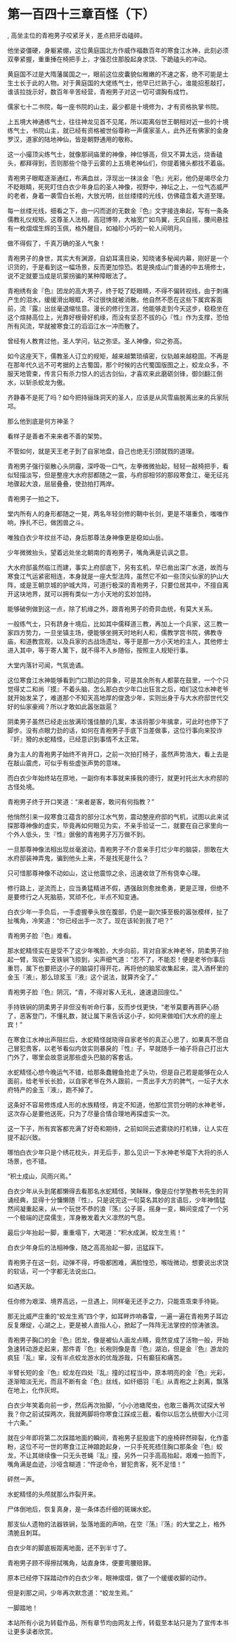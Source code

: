 # 第一百四十三章百怪（下）
,  高坐主位的青袍男子咬紧牙关，差点把牙齿磕碎。
   他坐姿僵硬，身躯紧绷，这位黄庭国北方作威作福数百年的寒食江水神，此刻必须双拳紧握，重重捶在椅把手上，才强忍住那股起身求饶、下跪磕头的冲动。
   黄庭国不过是大隋藩属国之一，眼前这位皮囊貌似稚嫩的不速之客，绝不可能是土生土长于此的人物。对于黄庭国的大佬练气士，他早已烂熟于心，谁能招惹敲打，谁该拉拢示好，数百年辛苦经营，青袍男子对这一切可谓胸有成竹。
   儒家七十二书院，每一座书院的山主，最少都是十境修为，才有资格执掌书院。
   上五境大神通练气士，往往神龙见首不见尾，所以距离俗世王朝相对近一些的十境练气士，书院山主，就已经有资格被世俗尊称一声儒家圣人，此外还有佛家的金身罗汉，道家的陆地神仙，皆是朝野通用的敬称。
   这一小撮顶尖练气士，就像那祠庙里的神像，神位够高，但又不算太远，烧香磕头，都拜得到，否则那些个隐于云雾的上五境老神仙们，你提着猪头都找不着庙。
   青袍男子眼眶逐渐通红，布满血丝，浮现出一抹淡金『色』光彩，他仍是竭尽全力不眨眼睛，死死盯住白衣少年身后的圣人神像，视野中，神坛之上，一位气态威严的老者，身着一袭雪白长袍，大放光明，丝丝缕缕的光线，仿佛蕴含着大道至理。
   每一丝缕光线，细看之下，由一闪而逝的无数金『色』文字接连串起，写有一条条儒教礼仪规矩。这尊圣人法相，高冠博带，大袖宽广如鸟翼，无风自摇，腰间悬挂有一枚熠熠生辉的玉佩，格外醒目，如袖珍小巧的一轮人间明月。
   做不得假了，千真万确的圣人气象！
   青袍男子的身世，其实大有渊源，自幼耳濡目染，知晓诸多秘闻内幕，刚好是一个识货的，于是看到这一幅场景，反而更加惊恐。若是换成山门普通的中五境修士，说不定就要当成是坑蒙拐骗的某种障眼法了。
   青袍绣有金『色』团龙的高大男子，终于眨了眨眼睛，不得不偏转视线，由于刺痛产生的泪水，缓缓滑出眼眶，不过很快就被消散。他自然不愿在这些下属宾客面前，流『露』出丝毫退缩怯意。漫长的修行生涯，他能够走到今天这步，稳稳坐在这个煊赫高位上，光靠好根骨好机缘，而没有坚忍不拔的心『性』作为支撑，恐怕所有风流，早就被寒食江的滔滔江水一冲而散了。
   曾经有人教育过他，圣人学问，钻之弥坚。圣人神像，仰之弥高。
   如今这座天下，儒教圣人订立的规矩，越来越繁琐缜密，仪轨越来越稳固。不再是在那年代久远不可考据的上古蜀国，那个时候的古代蜀国版图之上，蛟龙众多，不服天地管束，传言只有杀力惊人的远古剑仙，才喜欢来此磨砺剑锋，御剑翻江倒水，以斩杀蛟龙为傲。
   齐静春不是死了吗？如今把持骊珠洞天的圣人，应该是从风雪庙脱离出来的兵家阮邛。
   那么他到底是何方神圣？
   看样子是善者不来来者不善的架势。
   不管如何，就是天王老子到了自家地盘，自己也绝无引颈就戮的道理。
   青袍男子强行驱散心头阴霾，深呼吸一口气，左拳微微抬起，轻轻一敲椅把手，看似轻描淡写，但是整座大水府邸都随之一震，与府邸相邻的那段寒食江，毫无征兆地骤起大浪，层层叠叠，使劲拍打两岸。
   青袍男子一拍之下。
   堂内所有人的身形都随之一晃，两名年轻剑修的鞘中长剑，更是不堪重负，嗤嗤作响，挣扎不已，做困兽之斗。
   唯独白衣少年纹丝不动，身后那尊法身神像更是稳如山岳。
   少年微微抬头，望着远处坐北朝南的青袍男子，嘴角满是讥讽之意。
   大水府邸虽然临江而建，事实上府邸底下，另有玄机，早已凿出深广水道，故而与寒食江气运紧密相连，本身就是一座大型法阵，虽然它不如一些顶尖仙家的护山大阵，或是王朝京城的护城大阵，可道行极深的青袍男子，只要位居其中，不擅自离开这块地界，就可以拥有类似一方小天地的玄妙加持。
   能够破例做到这一点，除了机缘之外，跟青袍男子的奇异血统，有莫大关系。
   一般练气士，只有跻身十境后，比如其中儒释道三教，再加上一个兵家，这三教一家四方势力，一旦坐镇主场，便能够坐拥天时地利人和，儒教学宫书院，佛教寺庙，和道教宫观，以及兵家的古战场遗址，等于是那一方小天地的主人，其他修士进入其中，等于寄人篱下，就不得不入乡随俗，按照主人规矩行事。
   大堂内落针可闻，气氛诡谲。
   这位寒食江水神能够看到门口那边的异象，可是其余所有人都蒙在鼓里，一个个只觉得丈二和尚『摸』不着头脑，怎么那白衣少年口出狂言之后，咱们这位水神老爷就开始发呆了，难道那个不知天高地厚的俊逸少年，实则出身于与大水府邸世代交好的仙家豪阀？所以才敢如此嚣张跋扈？
   阴柔男子虽然已经走出放满珍馐佳酿的几案，本该将那少年擒拿，可此时也停下了脚步。没有点眼力劲的话，如何在青袍男子手底下当差做事，这位行事向来狡诈『奸』猾的水蛇精怪，已经意识到事情不太正常。
   身为主人的青袍男子始终不肯开口，之前一次拍打椅子，虽然声势浩大，看上去是在敲山震虎，可似乎有些虚张声势的意味。
   而白衣少年始终站在原地，一副你有本事就来揍我的德行，就更衬托出大水府邸的古怪处境。
   青袍男子终于开口笑道：“来者是客，敢问有何指教？”
   他悄然引来一段寒食江蕴含的部分江水气势，震动整座府邸的气机，试图以此来试探那尊神像的虚实，毕竟再如何眼见为实，不亲手验证一二，就要在自己家里向一个外人低头，生『性』倨傲的青袍男子万万做不到。
   一旦那尊神像法相出现丝毫波动，青袍男子不介意亲手打烂少年的脑袋，胆敢在大水府邸装神弄鬼，骗到他头上来，不是找死是什么？
   只可惜那尊神像不动如山，这让他震惊之余，迅速收敛了所有侥幸心理。
   修行路上，逆流而上，应当勇猛精进不假，遇强敌则愈挫愈勇，更是正理，但绝不是要修行之人死脑筋，冥顽不化，半点不知变通。
   白衣少年一手负后，一手虚握拳头放在腹部，仍是一副欠揍至极的嚣张模样，扯了扯嘴角，冷笑道：“你已经出手一次了。现在该轮到我了吧？”
   青袍男子脸『色』难看。
   那水蛇精怪实在是受不了这少年嘴脸，大步向前，背对自家水神老爷，阴柔男子抬起一臂，驾驭一支铁锏飞掠到，尖声细气道：“忍不了，不能忍！便是老爷你事后重罚，属下也要把这小子的脑袋打得开花，再将他的脑浆收集起来，混入酒杯里的金玉『液』，那么琼浆玉『液』这个说法，就算齐全了。”
   青袍男子脸『色』阴沉，“青，不得对客人无礼，速速退回座位。”
   手持铁锏的阴柔男子非但没有听命行事，反而步伐更快，“老爷莫要再菩萨心肠了，恶客登门，不懂礼数，就让属下来告诉这小子，如何来做咱们大水府的座上宾！”
   在寒食江水神出声阻拦后，水蛇精怪就晓得自家老爷的真正心思了，如果真不愿自己冒犯贵客，以老爷看似内敛实则暴戾的『性』子，早就随手一袖子将自己打出大门外了，哪里会故意说那些虚头巴脑的客套话。
   水蛇精怪心想今晚运气不错，给那条蠢鲤鱼抢走了头功，但是自己若是能够在众人面前，给老爷长长脸，以自家老爷在外人跟前，一贯出手大方的脾气，一坛子大水府特产的金玉『液』，跑不掉了。
   这条好不容易修炼成人形的水族精怪，肯定不知道，他那位赏罚分明的水神老爷，这次存心是要他送死，只为了尽量合情合理地再探虚实一次。
   这一下子，所有宾客都充满了好奇和期待，之前如同云遮雾绕的打机锋，让人实在提不起兴致。
   哪怕白衣少年只是个绣花枕头，并无后手，那么见识一下水神老爷麾下大将的杀人场景，也不错。
   “积土成山，风雨兴焉。”
   白衣少年从头到尾都懒得去看那名水蛇精怪，笑眯眯，像是应付学塾教书先生的背诵经典，显得十分慵懒随『性』，只是说完这一句莫名其妙的言语后，少年神情猛然间凝重起来，从一个玩世不恭的浪『荡』公子哥，摇身一变，瞬间变成了一个另一个极端的迂腐儒生，浑身散发着大义凛然的气息。
   最后少年抬起一脚，重重塌下，大喝道：“积水成渊，蛟龙生焉！”
   白衣少年身后的法相神像，随之高高抬起一脚，迅猛踩下。
   青袍男子在这一刻，动弹不得，呼吸都困难，满脸惶恐，喉咙微动，想要说出求饶的软话，可一个字都无法说出口。
   如遇天敌。
   任你修为艰深、境界高远，一旦遇上，同样毫无还手之力，只能乖乖束手待毙。
   那无比威严庄重的“蛟龙生焉”四个字，如耳畔炸响春雷，一遍一遍在青袍男子耳边反复爆绽，心湖之上，更是被人直指人心，掀起了一阵阵无法掌控的惊涛骇浪。
   青袍男子胸口的金『色』团龙，像是被仙人画龙点睛，竟然变成了活物一般，开始急速转动游走起来，那件青『色』长袍则像是青『色』湖泊，但是金『色』游龙的疯狂『乱』窜，没有半点蛟龙游水的优哉游哉，只有癫狂和痛苦。
   半臂长短的金『色』蛟龙在四处『乱』撞的过程当中，原本明亮的金『色』光彩，逐渐暗淡无光，而且不断有金『色』丝线，如纤细羽『毛』从青袍之上剥离，飘落在地上，化作灰烬。
   白衣少年笑着向前一步，然后再次抬脚，“小小池塘爬虫，也敢三番两次试探大爷我？你之前试探两次，我就两脚将你寒食江踩成三截，看你以后怎么统御大小江河十六条。”
   就在少年即将第二次踩踏地面的瞬间，青袍男子屁股底下的座椅砰然碎裂，化作齑粉，这位不可一世的寒食江正神踉跄起身，一只手死死捂住胸口那条金『色』蛟龙，不让其继续像一只无头苍蝇『乱』撞，另外一只手高高抬起，艰难一拍而下，嘴角满是血迹，沙哑含糊道：“忤逆命令，冒犯贵客，死不足惜！”
   砰然一声。
   水蛇精怪的头颅就那么炸裂开来。
   尸体倒地后，恢复真身，是一条体态纤细的斑斓水蛇。
   那支仙人遗物的法器铁锏，坠落地面的声响，在空『荡』『荡』的大堂之上，格外清脆且刺耳。
   白衣少年的脚底板距离地面，还不到半寸了。
   青袍男子顾不得擦拭嘴角，站直身体，便要弯腰赔罪。
   原本已经停下踩踏动作的白衣少年，眼神熠熠，做了一个缓缓收脚的动作。
   但是刹那之间，少年再次默念道：“蛟龙生焉。”
   一脚踏地！
  本站所有小说为转载作品，所有章节均由网友上传，转载至本站只是为了宣传本书让更多读者欣赏。